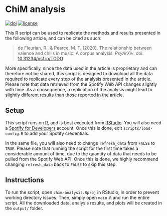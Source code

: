 # ChiM analysis

[![doi](https://zenodo.org/badge/DOI/10.5281/zenodo.4161610.svg)](https://doi.org/10.5281/zenodo.4161610)
[![license](https://img.shields.io/github/license/remidefleurian/chim-analysis)](https://github.com/remidefleurian/chim-analysis/blob/master/LICENSE)

This R script can be used to replicate the methods and results presented in the following article, and can be cited as such:

> de Fleurian, R., & Pearce, M. T. (2020). The relationship between valence and chills in music: A corpus analysis. *PsyArXiv*. doi: [10.31234/osf.io/TODO](https://doi.org/10.31234/osf.io/TODO)

More specifically, since the data used in the article is proprietary and can therefore not be shared, this script is designed to download all the data required to replicate every step of the analysis presented in the article. Please note that data retrieved from the Spotify Web API changes slightly with time. As a consequence, a replication of the analysis might lead to slightly different results than those reported in the article.

## Setup

This script runs on [R](https://cloud.r-project.org/), and is best executed from [RStudio](https://rstudio.com/). You will also need a [Spotify for Developers](https://developer.spotify.com/dashboard/) account. Once this is done, edit `scripts/load-config.R` to add your Spotify credentials.

In the same file, you will also need to change `refresh_data` from `FALSE` to `TRUE`. Please note that running the script for the first time takes a considerable amount of time, due to the quantity of data that needs to be pulled from the Spotify Web API. Once this is done, we highly recommend changing `refresh_data` back to `FALSE` to skip this step.

## Instructions

To run the script, open `chim-analysis.Rproj` in RStudio, in order to prevent working directory issues. Then, simply open `main.R` and run the entire script. All the downloaded data, analysis results, and plots will be created in the `output/` folder.